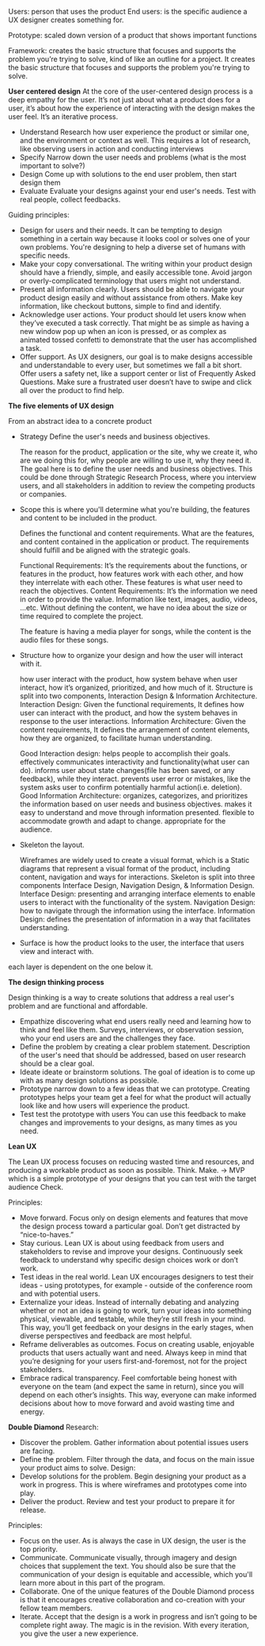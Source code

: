 Users: person that uses the product
End users: is the specific audience a UX designer creates something for.

Prototype: scaled down version of a product that shows important functions

Framework: creates the basic structure that focuses and supports the problem you’re trying to solve, kind of like an outline for a project. It creates the basic structure that focuses and supports the problem you're trying to solve.

**User centered design**
At the core of the user-centered design process is a deep empathy for the user. It’s not just about what a product does for a user, it’s about how the experience of interacting with the design makes the user feel.
It’s an iterative process.

- Understand
  Research how user experience the product or similar one, and the environment or context as well.
  This requires a lot of research, like observing users in action and conducting interviews
- Specify
  Narrow down the user needs and problems (what is the most important to solve?)
- Design
  Come up with solutions to the end user problem, then start design them
- Evaluate
  Evaluate your designs against your end user's needs. Test with real people, collect feedbacks.

Guiding principles:

- Design for users and their needs. It can be tempting to design something in a certain way because it looks cool or solves one of your own problems. You're designing to help a diverse set of humans with specific needs.
- Make your copy conversational. The writing within your product design should have a friendly, simple, and easily accessible tone. Avoid jargon or overly-complicated terminology that users might not understand.
- Present all information clearly. Users should be able to navigate your product design easily and without assistance from others. Make key information, like checkout buttons, simple to find and identify.
- Acknowledge user actions. Your product should let users know when they’ve executed a task correctly. That might be as simple as having a new window pop up when an icon is pressed, or as complex as animated tossed confetti to demonstrate that the user has accomplished a task.
- Offer support. As UX designers, our goal is to make designs accessible and understandable to every user, but sometimes we fall a bit short. Offer users a safety net, like a support center or list of Frequently Asked Questions. Make sure a frustrated user doesn’t have to swipe and click all over the product to find help.

**The five elements of UX design**

From an abstract idea to a concrete product

- Strategy
  Define the user's needs and business objectives.

  The reason for the product, application or the site, why we create it, who are we doing this for, why people are willing to use it, why they need it. The goal here is to define the user needs and business objectives.
  This could be done through Strategic Research Process, where you interview users, and all stakeholders in addition to review the competing products or companies.

- Scope
  this is where you'll determine what you're building, the features and content to be included in the product.

  Defines the functional and content requirements. What are the features, and content contained in the application or product. The requirements should fulfill and be aligned with the strategic goals.

  Functional Requirements: It’s the requirements about the functions, or features in the product, how features work with each other, and how they interrelate with each other. These features is what user need to reach the objectives.
  Content Requirements: It’s the information we need in order to provide the value. Information like text, images, audio, videos, …etc. Without defining the content, we have no idea about the size or time required to complete the project.

  The feature is having a media player for songs, while the content is the audio files for these songs.

- Structure
  how to organize your design and how the user will interact with it.

  how user interact with the product, how system behave when user interact, how it’s organized, prioritized, and how much of it. Structure is split into two components, Interaction Design & Information Architecture.
  Interaction Design: Given the functional requirements, It defines how user can interact with the product, and how the system behaves in response to the user interactions.
  Information Architecture: Given the content requirements, It defines the arrangement of content elements, how they are organized, to facilitate human understanding.

  Good Interaction design:
  helps people to accomplish their goals.
  effectively communicates interactivity and functionality(what user can do).
  informs user about state changes(file has been saved, or any feedback), while they interact.
  prevents user error or mistakes, like the system asks user to confirm potentially harmful action(i.e. deletion).
  Good Information Architecture:
  organizes, categorizes, and prioritizes the information based on user needs and business objectives.
  makes it easy to understand and move through information presented.
  flexible to accommodate growth and adapt to change.
  appropriate for the audience.

- Skeleton
  the layout.

  Wireframes are widely used to create a visual format, which is a Static diagrams that represent a visual format of the product, including content, navigation and ways for interactions.
  Skeleton is split into three components Interface Design, Navigation Design, & Information Design.
  Interface Design: presenting and arranging interface elements to enable users to interact with the functionality of the system.
  Navigation Design: how to navigate through the information using the interface.
  Information Design: defines the presentation of information in a way that facilitates understanding.

- Surface
  is how the product looks to the user, the interface that users view and interact with.

each layer is dependent on the one below it.

**The design thinking process**

Design thinking is a way to create solutions that address a real user's problem and are functional and affordable.

- Empathize
  discovering what end users really need and learning how to think and feel like them. Surveys, interviews, or observation session, who your end users are and the challenges they face.
- Define
  the problem by creating a clear problem statement. Description of the user's need that should be addressed, based on user research should be a clear goal.
- Ideate
  ideate or brainstorm solutions.
  The goal of ideation is to come up with as many design solutions as possible.
- Prototype
  narrow down to a few ideas that we can prototype.
  Creating prototypes helps your team get a feel for what the product will actually look like and how users will experience the product.
- Test
  test the prototype with users
  You can use this feedback to make changes and improvements to your designs, as many times as you need.

**Lean UX**

The Lean UX process focuses on reducing wasted time and resources, and producing a workable product as soon as possible.
Think.
Make. -> MVP which is a simple prototype of your designs that you can test with the target audience
Check.

Principles:

- Move forward. Focus only on design elements and features that move the design process toward a particular goal. Don’t get distracted by “nice-to-haves.”
- Stay curious. Lean UX is about using feedback from users and stakeholders to revise and improve your designs. Continuously seek feedback to understand why specific design choices work or don’t work.
- Test ideas in the real world. Lean UX encourages designers to test their ideas - using prototypes, for example - outside of the conference room and with potential users.
- Externalize your ideas. Instead of internally debating and analyzing whether or not an idea is going to work, turn your ideas into something physical, viewable, and testable, while they’re still fresh in your mind. This way, you’ll get feedback on your designs in the early stages, when diverse perspectives and feedback are most helpful.
- Reframe deliverables as outcomes. Focus on creating usable, enjoyable products that users actually want and need. Always keep in mind that you’re designing for your users first-and-foremost, not for the project stakeholders.
- Embrace radical transparency. Feel comfortable being honest with everyone on the team (and expect the same in return), since you will depend on each other’s insights. This way, everyone can make informed decisions about how to move forward and avoid wasting time and energy.

**Double Diamond**
Research:

- Discover the problem. Gather information about potential issues users are facing.
- Define the problem. Filter through the data, and focus on the main issue your product aims to solve.
  Design:
- Develop solutions for the problem. Begin designing your product as a work in progress. This is where wireframes and prototypes come into play.
- Deliver the product. Review and test your product to prepare it for release.

Principles:

- Focus on the user. As is always the case in UX design, the user is the top priority.
- Communicate. Communicate visually, through imagery and design choices that supplement the text. You should also be sure that the communication of your design is equitable and accessible, which you'll learn more about in this part of the program.
- Collaborate. One of the unique features of the Double Diamond process is that it encourages creative collaboration and co-creation with your fellow team members.
- Iterate. Accept that the design is a work in progress and isn’t going to be complete right away. The magic is in the revision. With every iteration, you give the user a new experience.
